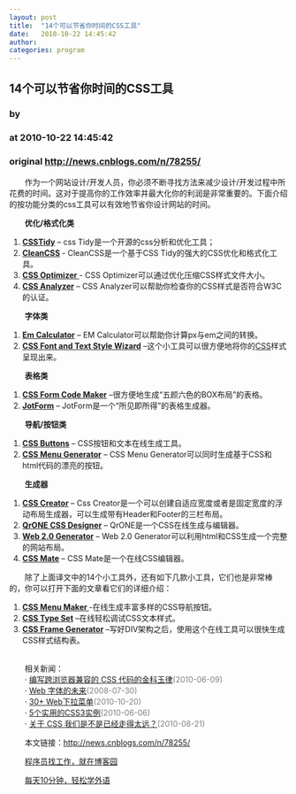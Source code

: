 ```yaml
---
layout: post
title:  "14个可以节省你时间的CSS工具"
date:   2010-10-22 14:45:42
author: 
categories: program
---
```


## 14个可以节省你时间的CSS工具
### by 
### at 2010-10-22 14:45:42
### original <http://news.cnblogs.com/n/78255/>

<p>　　作为一个网站设计/开发人员，你必须不断寻找方法来减少设计/开发过程中所花费的时间。这对于提高你的工作效率并最大化你的利润是非常重要的。下面介绍的按功能分类的css工具可以有效地节省你设计网站的时间。</p>
<p><strong>　　优化/格式化类</strong></p>
<ol>
<li><strong><a href="http://csstidy.sourceforge.net/">CSSTidy</a></strong> – css Tidy是一个开源的css分析和优化工具；</li>
<li><strong><a title="Clean Css" href="http://www.cleancss.com/index.php">CleanCSS</a> </strong>- CleanCSS是一个基于<span>CSS</span> Tidy的强大的<span>CSS</span>优化和格式化工具。</li>
<li><a href="http://www.cssoptimiser.com/"><strong>CSS Optimizer</strong> </a>- <span>CSS</span> Optimizer可以通过优化压缩<span>CSS</span>样式文件大小。</li>
<li><strong><a href="http://juicystudio.com/services/csstest.php">CSS Analyzer</a></strong> – <span>CSS</span> Analyzer可以帮助你检查你的<span>CSS</span>样式是否符合W3C的认证。</li>
</ol>
<p><strong>　　字体类</strong></p>
<ol>
<li><strong><a href="http://riddle.pl/emcalc/">Em Calculator</a></strong> – EM Calculator可以帮助你计算px与em之间的转换。</li>
<li><strong><a href="http://www.somacon.com/p334.php">CSS Font and Text Style Wizard</a></strong> –这个小工具可以很方便地将你的<a title="Posts tagged with CSS" rel="tag nofollow" href="http://www.iwanna.cn/tags/css/">CSS</a>样式呈现出来。</li>
</ol>
<p><strong>　　表格类</strong></p>
<ol>
<li><strong><a href="http://www.maketemplate.com/form/">CSS Form Code  Maker</a></strong> –很方便地生成“五颜六色的BOX布局”的表格。</li>
<li><strong><a href="http://www.jotform.com/">JotForm</a></strong> – JotForm是一个“所见即所得”的表格生成器。</li>
</ol>
<p><strong>　　导航/按钮类</strong></p>
<ol>
<li><strong><a href="http://www.devdude.com/tools/tool.pl?TID=11">CSS  Buttons</a></strong> – <span>CSS</span>按钮和文本在线生成工具。</li>
<li><strong><a href="http://www.webmaster-toolkit.com/css-menu-generator.shtml">CSS  Menu Generator</a></strong> – <span>CSS</span> Menu Generator可以同时生成基于<span>CSS</span>和html代码的漂亮的按钮。</li>
</ol>
<p><strong>　　生成器</strong></p>
<ol>
<li><strong><a href="http://www.csscreator.com/version2/pagelayout.php">CSS Creator</a></strong> – <span>Css</span> Creator是一个可以创建自适应宽度或者是固定宽度的浮动布局生成器，可以生成带有Header和Footer的三栏布局。</li>
<li><strong><a href="http://www.qrone.org/cssdesigner.html">QrONE CSS  Designer</a></strong> – QrONE是一个<span>CSS</span>在线生成与编辑器。</li>
<li><strong><a href="http://www.web20generator.com/">Web 2.0 Generator</a></strong> – Web 2.0 Generator可以利用html和<span>CSS</span>生成一个完整的网站布局。</li>
<li><strong><a href="http://cssmate.com/csseditor.htm">CSS Mate</a></strong> – <span>CSS</span> Mate是一个在线<span>CSS</span>编辑器。</li>
</ol>
<p>　　除了上面译文中的14个小工具外，还有如下几款小工具，它们也是非常棒的，你可以打开下面的文章看它们的详细介绍：</p>
<ol>
<li><strong><a href="http://genmicha.cn/cssmenumakercom-choose-your-menu.htm">CSS Menu  Maker </a></strong>-在线生成丰富多样的<span>CSS</span>导航按钮。</li>
<li><strong><a href="http://genmicha.cn/web20-css-style-online.htm">CSS  Type Set</a></strong> –在线轻松调试<span>CSS</span>文本样式。</li>
<li><strong><a href="http://genmicha.cn/web20-css-structure.htm">CSS Frame Generator</a></strong> –写好DIV架构之后，使用这个在线工具可以很快生成<span>CSS</span>样式结构表。</li>
</ol><p><br>　　相关新闻：<br>　　· <a href="http://news.cnblogs.com/n/65965/">编写跨浏览器兼容的 CSS 代码的金科玉律</a><span style="color:gray">(2010-06-09)</span><br>　　· <a href="http://news.cnblogs.com/n/41360/">Web 字体的未来</a><span style="color:gray">(2008-07-30)</span><br>　　· <a href="http://news.cnblogs.com/n/77964/">30+ Web下拉菜单</a><span style="color:gray">(2010-10-20)</span><br>　　· <a href="http://news.cnblogs.com/n/65766/">5个实用的CSS3实例</a><span style="color:gray">(2010-06-06)</span><br>　　· <a href="http://news.cnblogs.com/n/71525/">关于 CSS 我们是不是已经走得太远？</a><span style="color:gray">(2010-08-21)</span><br></p><p>　　本文链接：<a href="http://news.cnblogs.com/n/78255/">http://news.cnblogs.com/n/78255/</a></p><p>　　<a href="http://job.cnblogs.com">程序员找工作，就在博客园</a></p><p>　　<a href="http://a4.yeshj.com/rd/34138/">每天10分钟，轻松学外语</a></p><img src="http://news.cnblogs.com/news/rssclick.aspx?id=78255" width="1" height="1" alt="">